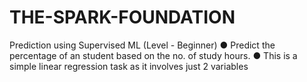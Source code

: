 # THE-SPARK-FOUNDATION
Prediction using Supervised ML
(Level - Beginner)
● Predict the percentage of an student based on the no. of study hours.
● This is a simple linear regression task as it involves just 2 variables
